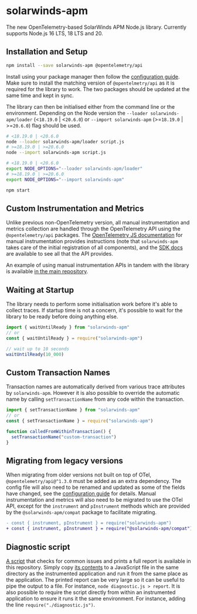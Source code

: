 # solarwinds-apm

The new OpenTelemetry-based SolarWinds APM Node.js library. Currently supports Node.js 16 LTS, 18 LTS and 20.

## Installation and Setup

```sh
npm install --save solarwinds-apm @opentelemetry/api
```

Install using your package manager then follow the [configuration guide](./CONFIGURATION.md). Make sure to install the matching version of `@opentelmetry/api` as it is required for the library to work. The two packages should be updated at the same time and kept in sync.

The library can then be initialised either from the command line or the environment. Depending on the Node version the `--loader solarwinds-apm/loader` (<`18.19.0` | <`20.6.0`) or `--import solarwinds-apm` (>=`18.19.0` | >=`20.6.0`) flag should be used.

```sh
# <18.19.0 | <20.6.0
node --loader solarwinds-apm/loader script.js
# >=18.19.0 | >=20.6.0
node --import solarwinds-apm script.js
```

```sh
# <18.19.0 | <20.6.0
export NODE_OPTIONS="--loader solarwinds-apm/loader"
# >=18.19.0 | >=20.6.0
export NODE_OPTIONS="--import solarwinds-apm"

npm start
```

## Custom Instrumentation and Metrics

Unlike previous non-OpenTelemetry version, all manual instrumentation and metrics collection are handled through the OpenTelemetry API using the `@opentelemetry/api` packages. The [OpenTelemetry JS documentation](https://opentelemetry.io/docs/instrumentation/js/manual/) for manual instrumentation provides instructions (note that `solarwinds-apm` takes care of the initial registration of all components), and the [SDK docs](https://open-telemetry.github.io/opentelemetry-js/modules/_opentelemetry_api.html) are available to see all that the API provides.

An example of using manual instrumentation APIs in tandem with the library is available [in the main repository](../../examples/hello-manual).

## Waiting at Startup

The library needs to perform some initialisation work before it's able to collect traces. If startup time is not a concern, it's possible to wait for the library to be ready before doing anything else.

```ts
import { waitUntilReady } from "solarwinds-apm"
// or
const { waitUntilReady } = require("solarwinds-apm")

// wait up to 10 seconds
waitUntilReady(10_000)
```

## Custom Transaction Names

Transaction names are automatically derived from various trace attributes by `solarwinds-apm`. However it is also possible to override the automatic name by calling `setTransactionName` from any code within the transaction.

```ts
import { setTransactionName } from "solarwinds-apm"
// or
const { setTransactionName } = require("solarwinds-apm")

function calledFromWithinTransaction() {
  setTransactionName("custom-transaction")
}
```

## Migrating from legacy versions

When migrating from older versions not built on top of OTel, `@opentelemetry/api@^1.3.0` must be added as an extra dependency. The config file will also need to be renamed and updated as some of the fields have changed, see the [configuration guide](./CONFIGURATION.md) for details. Manual instrumentation and metrics will also need to be migrated to use the OTel API, except for the `instrument` and `pInstrument` methods which are provided by the `@solarwinds-apm/compat` package to facilitate migrating.

```diff
- const { instrument, pInstrument } = require("solarwinds-apm")
+ const { instrument, pInstrument } = require("@solarwinds-apm/compat")
```

## Diagnostic script

[A script](../../scripts/diagnostic.js) that checks for common issues and prints a full report is available in this repository. Simply copy [its contents](../../scripts/diagnostic.js) to a JavaScript file in the same directory as the instrumented application and run it from the same place as the application. The printed report can be very large so it can be useful to pipe the output to a file. For instance, `node diagnostic.js > report`. It is also possible to require the script directly from within an instrumented application to ensure it runs it the same environment. For instance, adding the line `require("./diagnostic.js")`.
